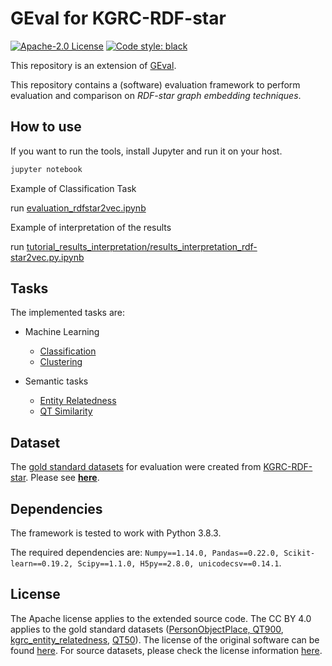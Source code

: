 # GEval for KGRC-RDF-star
[![Apache-2.0 License](https://img.shields.io/github/license/mariaangelapellegrino/Evaluation-Framework)](https://github.com/mariaangelapellegrino/Evaluation-Framework/blob/master/LICENSE)
[![Code style: black](https://img.shields.io/badge/code%20style-black-000000.svg)](https://github.com/psf/black)

This repository is an extension of [GEval](https://github.com/mariaangelapellegrino/Evaluation-Framework). 

This repository contains a (software) evaluation framework to perform evaluation and comparison on *RDF-star graph embedding techniques*. 

## How to use

If you want to run the tools, install Jupyter and run it on your host.

```bash
jupyter notebook
```

Example of Classification Task

run [evaluation_rdfstar2vec.ipynb](evaluation_rdfstar2vec.ipynb)

Example of interpretation of the results

run [tutorial_results_interpretation/results_interpretation_rdf-star2vec.py.ipynb](tutorial_results_interpretation/results_interpretation_rdf-star2vec.py.ipynb)


## Tasks 
The implemented tasks are:

- Machine Learning 
	* [Classification](./doc/Classification.md) 
	* [Clustering](./doc/Clustering.md)

- Semantic tasks 
	* [Entity Relatedness](./doc/EntityRelatedness.md) 
	* [QT Similarity](./doc/DocumentSimilarity.md) 

<!--    
Each task follows the same workflow:
1.  the task manager asks data manager to merge each gold standard dataset and the input file and keeps track of both the retrieved vectors and the **missing entities**,  i.e.,  entities  required  by  the  gold  standard  dataset,  but  absent  in the input file;
2.  a model for each configuration is instantiated and trained;
3.  the missing entities are managed: it is up to the task to decide if they should affect the final result or they can be simply ignored;
4.  the scores are calculated and stored.

You can separately analyze each task by following its link. You will find details related to the used gold standard datasets, the configuration of the model(s), and the computed evaluation metrics.

## Framework details
### Parameters

|       Parameter      |                     Default                    |                                                      Options                                                      | Mandatory |       Used\_by      |
|:--------------------:|:----------------------------------------------:|:-----------------------------------------------------------------------------------------------------------------:|:---------:|:-------------------:|
|     vector\_file    |                        -                       |                                                  vector file path                                                 |     <ul><li>- [x] </li></ul>    |         all         |
| vector\_file\_format |                       TXT                      |                                                     TXT, HDF5                                                     |           |    data\_manager    |
|     vector\_size     |                       200                      |                                                   numeric value                                                   |           |    data\_manager    |
|         tasks        |                      \_all                     |                                       Class, Reg, Clu, EntRel, DocSim, SemAn                                      |           | evaluation\_manager |
|       parallel       |                      False                     |                                                      boolean                                                      |           | evaluation\_manager |
|    debugging\_mode   |                      False                     |                                                      boolean                                                      |           |          *          |
|  similarity\_metric  |                     cosine                     | [Sklearn affinity metrics](https://scikit-learn.org/stable/modules/classes.html\#module-sklearn.metrics.pairwise) |           |     Clu, DocSim     |
|   analogy\_function  | None (to use the _default\_analogy\_function_) |                                                handler to function                                                |           |  semantic\_analogy  |
|        top\_k        |                        2                       |                                                   numeric value                                                   |           |        SemAn        |
|     compare\_with    |                      \_all                     |                                                  list of run IDs                                                  |           | evaluation\_manager |

### Vector file format
The input file can be provided either as a plain text (also called **TXT**) file or as a [**HDF5**](https://www.hdfgroup.org/solutions/hdf5/).

The **TXT** file must be a white-space separated value file with a line for each embedded entity. Each row must contain the IRI of the embedded entity - without angular brackets - and its vector representation. 


<!--The **HDF5** vectors file must be an H5 file with a single `group` called `Vectors`. 
In this group, there must be a `dataset` for each entity with the `base32 encoding` of the entity name as the dataset name and the embedded vector as its value.-->

<!--
### Running details

The evaluation framework can be run from the command line. Users can customize the evaluation settings by: 
1) specifying parameters on the command line (useful when only a few settings must be specified and the user desires to use the default value for most of the parameters);
2) organizing them in an XML file (especially useful when there is the need to define most of the parameters); 
3) passing them to a function that starts the evaluation. 

In the **example** folder of the project on GitHub, there are examples for the different ways to provide the parameters.

To execute one of them you can move the desired *main* file at the top level of the project and then run it.

**Note**: The tasks can be executed sequentially or in parallel. If the code raises MemoryError it means that the tasks need more memory than the one available. In that case, run all the tasks sequentially.

### Results storage

For each task and each file used as a gold standard, the framework will create 
1) an output file that contains a reference to the file used as a gold standard and all the information related to evaluation metric(s) provided by each task, 
2) a file containing all the **missing** entities, 
3) a log file reporting extra information, occurred problems, and execution time, 
4) information related to the comparison with previous runs. 
In particular, about the comparison, it reports the values effectively considered in the comparison and the ranking of the current run upon the other ones. The results of each run are stored in the directory _results/result\_<starting time of the execution>_ generated by the evaluation manager in the local path.
    
In **Evaluation-Framework/tutorial_results_interpretation** folder you can find some tutorials to interpret results.

-->

## Dataset
	
The [gold standard datasets](doc/gold_standard_datasets.md) for evaluation were created from [KGRC-RDF-star](https://github.com/aistairc/KGRC-RDF-star). Please see **[here](doc/gold_standard_datasets.md)**.
	
## Dependencies
The framework is tested to work with Python 3.8.3.

The required dependencies are: `Numpy==1.14.0, Pandas==0.22.0, Scikit-learn==0.19.2, Scipy==1.1.0, H5py==2.8.0, unicodecsv==0.14.1`.

## License
The Apache license applies to the extended source code. The CC BY 4.0 applies to the gold standard datasets ([PersonObjectPlace, QT900](evaluation_framework/Classification/data/README.md), [kgrc_entity_relatedness](evaluation_framework/EntityRelatedness/data/README.md), [QT50](evaluation_framework/DocumentSimilarity/data/README.md)). The license of the original software can be found [here](https://github.com/mariaangelapellegrino/Evaluation-Framework). For source datasets, please check the license information [here](https://github.com/aistairc/KGRC-RDF-star#license).